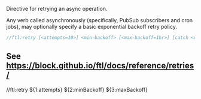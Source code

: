Directive for retrying an async operation.

Any verb called asynchronously (specifically, PubSub subscribers and cron jobs), may optionally specify a basic exponential backoff retry policy.

```go
//ftl:retry [<attempts=10>] <min-backoff> [<max-backoff=1hr>] [catch <catchVerb>]
```

See https://block.github.io/ftl/docs/reference/retries/
---

//ftl:retry ${1:attempts} ${2:minBackoff} ${3:maxBackoff}
